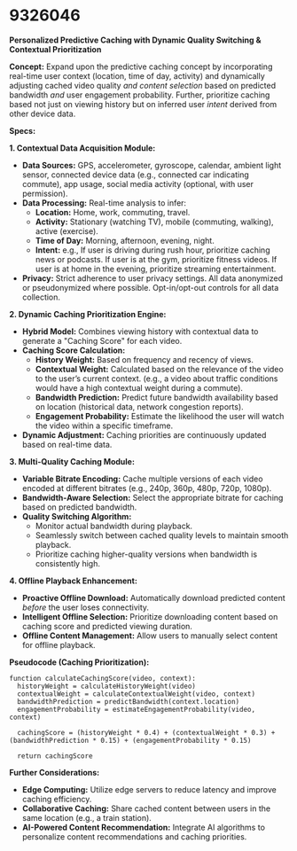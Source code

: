 # 9326046

**Personalized Predictive Caching with Dynamic Quality Switching & Contextual Prioritization**

**Concept:** Expand upon the predictive caching concept by incorporating real-time user context (location, time of day, activity) and dynamically adjusting cached video quality *and content selection* based on predicted bandwidth *and* user engagement probability. Further, prioritize caching based not just on viewing history but on inferred user *intent* derived from other device data.

**Specs:**

**1. Contextual Data Acquisition Module:**

*   **Data Sources:** GPS, accelerometer, gyroscope, calendar, ambient light sensor, connected device data (e.g., connected car indicating commute), app usage, social media activity (optional, with user permission).
*   **Data Processing:** Real-time analysis to infer:
    *   **Location:** Home, work, commuting, travel.
    *   **Activity:**  Stationary (watching TV), mobile (commuting, walking), active (exercise).
    *   **Time of Day:** Morning, afternoon, evening, night.
    *   **Intent:**  e.g., If user is driving during rush hour, prioritize caching news or podcasts. If user is at the gym, prioritize fitness videos. If user is at home in the evening, prioritize streaming entertainment.
*   **Privacy:** Strict adherence to user privacy settings. All data anonymized or pseudonymized where possible.  Opt-in/opt-out controls for all data collection.

**2. Dynamic Caching Prioritization Engine:**

*   **Hybrid Model:** Combines viewing history with contextual data to generate a "Caching Score" for each video.
*   **Caching Score Calculation:**
    *   **History Weight:**  Based on frequency and recency of views.
    *   **Contextual Weight:**  Calculated based on the relevance of the video to the user’s current context. (e.g., a video about traffic conditions would have a high contextual weight during a commute).
    *   **Bandwidth Prediction:** Predict future bandwidth availability based on location (historical data, network congestion reports).
    *   **Engagement Probability:**  Estimate the likelihood the user will watch the video within a specific timeframe.
*   **Dynamic Adjustment:** Caching priorities are continuously updated based on real-time data.

**3. Multi-Quality Caching Module:**

*   **Variable Bitrate Encoding:** Cache multiple versions of each video encoded at different bitrates (e.g., 240p, 360p, 480p, 720p, 1080p).
*   **Bandwidth-Aware Selection:**  Select the appropriate bitrate for caching based on predicted bandwidth.
*   **Quality Switching Algorithm:**
    *   Monitor actual bandwidth during playback.
    *   Seamlessly switch between cached quality levels to maintain smooth playback.
    *   Prioritize caching higher-quality versions when bandwidth is consistently high.

**4. Offline Playback Enhancement:**

*   **Proactive Offline Download:** Automatically download predicted content *before* the user loses connectivity.
*   **Intelligent Offline Selection:** Prioritize downloading content based on caching score and predicted viewing duration.
*   **Offline Content Management:** Allow users to manually select content for offline playback.

**Pseudocode (Caching Prioritization):**

```
function calculateCachingScore(video, context):
  historyWeight = calculateHistoryWeight(video)
  contextualWeight = calculateContextualWeight(video, context)
  bandwidthPrediction = predictBandwidth(context.location)
  engagementProbability = estimateEngagementProbability(video, context)

  cachingScore = (historyWeight * 0.4) + (contextualWeight * 0.3) + (bandwidthPrediction * 0.15) + (engagementProbability * 0.15)

  return cachingScore
```

**Further Considerations:**

*   **Edge Computing:** Utilize edge servers to reduce latency and improve caching efficiency.
*   **Collaborative Caching:** Share cached content between users in the same location (e.g., a train station).
*   **AI-Powered Content Recommendation:** Integrate AI algorithms to personalize content recommendations and caching priorities.